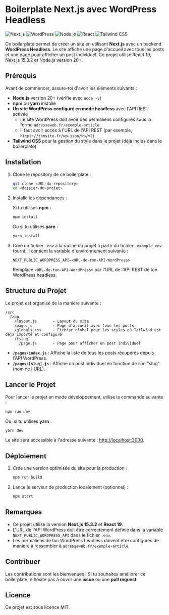 # Boilerplate Next.js avec WordPress Headless

![Next.js](https://img.shields.io/badge/Next.js-15.3.2-black?logo=next.js)
![WordPress](https://img.shields.io/badge/WordPress-headless-blue?logo=wordpress)
![Node.js](https://img.shields.io/badge/Node.js-20%2B-green?logo=node.js)
![React](https://img.shields.io/badge/React-19-blue?logo=react)
![Tailwind CSS](https://img.shields.io/badge/Tailwind%20CSS-v3.0-blue?logo=tailwind-css)


Ce boilerplate permet de créer un site en utilisant **Next.js** avec un backend **WordPress Headless**. Le site affiche une page d'accueil avec tous les posts et une page pour afficher un post individuel. Ce projet utilise React 19, Next.js 15.3.2 et Node.js version 20+.

## Prérequis

Avant de commencer, assure-toi d'avoir les éléments suivants :

- **Node.js** version 20+ (vérifie avec `node -v`)
- **npm** ou **yarn** installé
- **Un site WordPress configuré en mode headless** avec l'API REST activée
  - Le site WordPress doit avoir des permaliens configurés sous la forme `adresseweb.fr/exemple-article`
  - Il faut avoir accès à l'URL de l'API REST (par exemple, `https://tonsite.fr/wp-json/wp/v2`)
- **Tailwind CSS** pour la gestion du style dans le projet (déjà inclus dans le boilerplate)

## Installation

1. Clone le repository de ce boilerplate :

   ```bash
   git clone <URL-du-repository>
   cd <dossier-du-projet>
   ```

2. Installe les dépendances :

   Si tu utilises **npm** :

   ```bash
   npm install
   ```

   Ou si tu utilises **yarn** :

   ```bash
   yarn install
   ```

3. Crée un fichier `.env` à la racine du projet à partir du fichier `.example_env` fourni. Il contient la variable d'environnement suivante :

   ```env
   NEXT_PUBLIC_WORDPRESS_API=<URL-de-ton-API-WordPress>
   ```

   Remplace `<URL-de-ton-API-WordPress>` par l'URL de l'API REST de ton WordPress headless.

## Structure du Projet

Le projet est organisé de la manière suivante :

```
/src
  /app
    /layout.js       - Layout du site
    /page.js         - Page d'accueil avec tous les posts
    /globals.css     - Fichier global pour les styles où Tailwind est déjà importé et configuré
    /[slug]
      /page.js       - Page pour afficher un post individuel
```

- **`/pages/index.js`** : Affiche la liste de tous les posts récupérés depuis l'API WordPress.
- **`/pages/[slug].js`** : Affiche un post individuel en fonction de son "slug" (nom de l'URL).

## Lancer le Projet

Pour lancer le projet en mode développement, utilise la commande suivante :

```bash
npm run dev
```

Ou, si tu utilises **yarn** :

```bash
yarn dev
```

Le site sera accessible à l'adresse suivante : [http://localhost:3000](http://localhost:3000).

## Déploiement

1. Crée une version optimisée du site pour la production :

   ```bash
   npm run build
   ```

2. Lance le serveur de production localement (optionnel) :

   ```bash
   npm start
   ```

## Remarques

- Ce projet utilise la version **Next.js 15.3.2** et **React 19**.
- L'URL de l'API WordPress doit être correctement définie dans la variable `NEXT_PUBLIC_WORDPRESS_API` dans le fichier `.env`.
- Les permaliens de ton WordPress headless doivent être configurés de manière à ressembler à `adresseweb.fr/exemple-article`.

## Contribuer

Les contributions sont les bienvenues ! Si tu souhaites améliorer ce boilerplate, n'hésite pas à ouvrir une **issue** ou une **pull request**.

## Licence

Ce projet est sous licence MIT.
